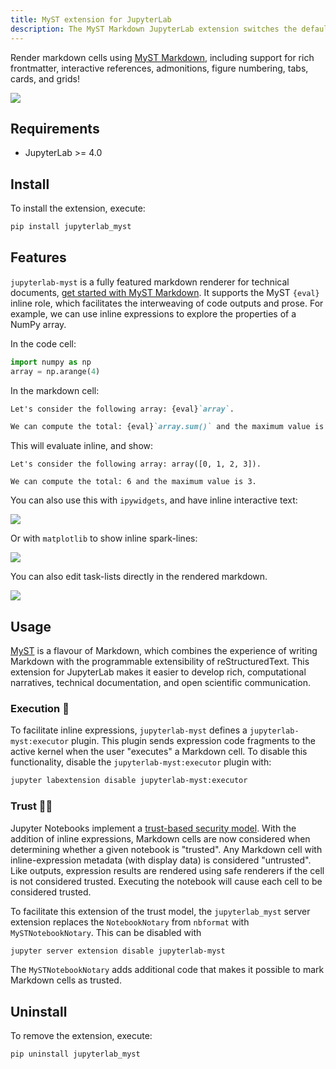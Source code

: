 ```yaml
---
title: MyST extension for JupyterLab
description: The MyST Markdown JupyterLab extension switches the default markdown rendering in JupyterLab to MyST. Allowing notebook authors to create richer content using MyST roles and directives alongside plain markdown to create notebook based content from technical tutorials though to publication-quality documents with bibliography support.
---
```


Render markdown cells using [MyST Markdown](https://mystmd.org/), including support for rich frontmatter, interactive references, admonitions, figure numbering, tabs, cards, and grids!

![](../images/walkthrough.gif)

## Requirements

- JupyterLab >= 4.0

## Install

To install the extension, execute:

```bash
pip install jupyterlab_myst
```

## Features

`jupyterlab-myst` is a fully featured markdown renderer for technical documents, [get started with MyST Markdown](xref:guide/quickstart). It supports the MyST `{eval}` inline role, which facilitates the interweaving of code outputs and prose. For example, we can use inline expressions to explore the properties of a NumPy array.

In the code cell:

```python
import numpy as np
array = np.arange(4)
```

In the markdown cell:

```markdown
Let's consider the following array: {eval}`array`.

We can compute the total: {eval}`array.sum()` and the maximum value is {eval}`array.max()`.
```

This will evaluate inline, and show:

```text
Let's consider the following array: array([0, 1, 2, 3]).

We can compute the total: 6 and the maximum value is 3.
```

You can also use this with `ipywidgets`, and have inline interactive text:

![](../images/cookies.gif)

Or with `matplotlib` to show inline spark-lines:

![](../images/stock-price.gif)

You can also edit task-lists directly in the rendered markdown.

![](../images/tasklists-in-jupyterlab.gif)

## Usage

[MyST](xref:guide/quickstart) is a flavour of Markdown, which combines the experience of writing Markdown with the programmable extensibility of reStructuredText. This extension for JupyterLab makes it easier to develop rich, computational narratives, technical documentation, and open scientific communication.

### Execution 🚀

To facilitate inline expressions, `jupyterlab-myst` defines a `jupyterlab-myst:executor` plugin. This plugin sends expression code fragments to the active kernel when the user "executes" a Markdown cell. To disable this functionality, disable the `jupyterlab-myst:executor` plugin with:

```bash
jupyter labextension disable jupyterlab-myst:executor
```

### Trust 🕵️‍♀️

Jupyter Notebooks implement a [trust-based security model](https://jupyter-notebook.readthedocs.io/en/stable/security.html). With the addition of inline expressions, Markdown cells are now considered when determining whether a given notebook is "trusted". Any Markdown cell with inline-expression metadata (with display data) is considered "untrusted". Like outputs, expression results are rendered using safe renderers if the cell is not considered trusted.
Executing the notebook will cause each cell to be considered trusted.

To facilitate this extension of the trust model, the `jupyterlab_myst` server extension replaces the `NotebookNotary` from `nbformat` with `MySTNotebookNotary`. This can be disabled with

```bash
jupyter server extension disable jupyterlab-myst
```

The `MySTNotebookNotary` adds additional code that makes it possible to mark Markdown cells as trusted.

## Uninstall

To remove the extension, execute:

```bash
pip uninstall jupyterlab_myst
```
